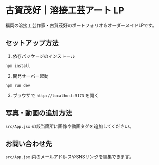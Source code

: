 # 古賀茂好｜溶接工芸アート LP

福岡の溶接工芸作家・古賀茂好のポートフォリオ＆オーダーメイドLPです。

## セットアップ方法

1. 依存パッケージのインストール

```
npm install
```

2. 開発サーバー起動

```
npm run dev
```

3. ブラウザで `http://localhost:5173` を開く

## 写真・動画の追加方法
`src/App.jsx` の該当箇所に画像や動画タグを追加してください。

## お問い合わせ先
`src/App.jsx` 内のメールアドレスやSNSリンクを編集できます。
